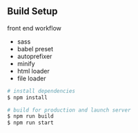 ## Build Setup
front end workflow
- sass
- babel preset
- autoprefixer
- minify
- html loader
- file loader
``` bash
# install dependencies
$ npm install

# build for production and launch server
$ npm run build
$ npm run start
